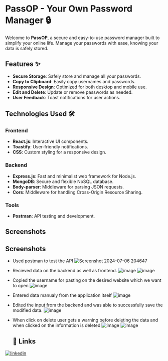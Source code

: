 # PassOP - Your Own Password Manager 🔒

Welcome to **PassOP**, a secure and easy-to-use password manager built to simplify your online life. Manage your passwords with ease, knowing your data is safely stored.

## Features ✨

- **Secure Storage**: Safely store and manage all your passwords.
- **Copy to Clipboard**: Easily copy usernames and passwords.
- **Responsive Design**: Optimized for both desktop and mobile use.
- **Edit and Delete**: Update or remove passwords as needed.
- **User Feedback**: Toast notifications for user actions.

## Technologies Used 🛠️

### Frontend
- **React.js**: Interactive UI components.
- **Toastify**: User-friendly notifications.
- **CSS**: Custom styling for a responsive design.

### Backend
- **Express.js**: Fast and minimalist web framework for Node.js.
- **MongoDB**: Secure and flexible NoSQL database.
- **Body-parser**: Middleware for parsing JSON requests.
- **Cors**: Middleware for handling Cross-Origin Resource Sharing.

### Tools
- **Postman**: API testing and development.

## Screenshots

## Screenshots

- Used postman to test the API
![Screenshot 2024-07-06 204647](https://github.com/aryansinha1818/Password-Manager/assets/84027080/af19755b-e2bc-43e6-ac8e-b10960bf6731)

- Recieved data on the backend as well as frontend.
  ![image](https://github.com/aryansinha1818/Password-Manager/assets/84027080/6fadacae-55cd-4643-a21f-ec3e35ad7f15)
  ![image](https://github.com/aryansinha1818/Password-Manager/assets/84027080/6cef3c07-6efe-4b3d-b6e9-eaa597225528)

- Copied the username for pasting on the desired website which we want to open
  ![image](https://github.com/aryansinha1818/Password-Manager/assets/84027080/91e8573a-2079-43eb-a42a-e4141b023aed)

- Entered data manualy from the application itself
![image](https://github.com/aryansinha1818/Password-Manager/assets/84027080/26307358-2fbb-42d4-bc82-6f316c4db9cc)

- Edited the input from the backend and was able to successfully save the modified data.
  ![image](https://github.com/aryansinha1818/Password-Manager/assets/84027080/e457da45-ce77-4c21-9670-224355ff3f5a)

- When click on delete user gets a warning before deleting the data and when clicked on the information is deleted
  ![image](https://github.com/aryansinha1818/Password-Manager/assets/84027080/aa62c824-d95c-4f66-b25a-b6938296988d)
  ![image](https://github.com/aryansinha1818/Password-Manager/assets/84027080/dbd39e1a-ee0a-44fd-b96f-f285ef2a6639)

  ## 🔗 Links

[![linkedin](https://img.shields.io/badge/linkedin-0A66C2?style=for-the-badge&logo=linkedin&logoColor=white)](https://www.linkedin.com/in/aryan-sinha-877698212/)







